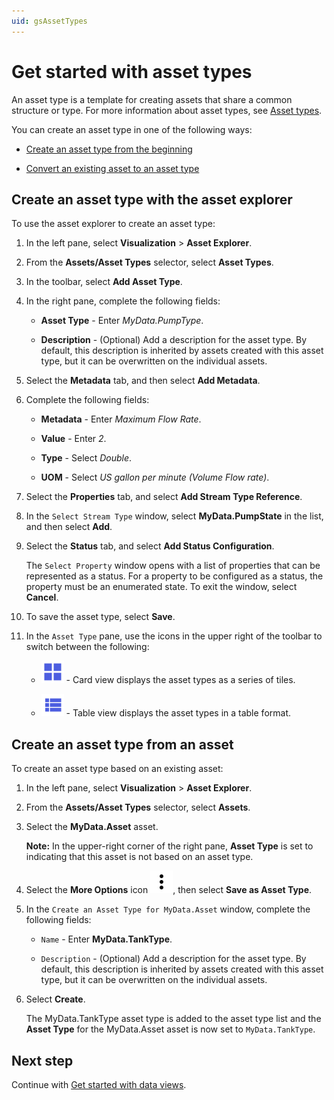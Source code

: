 ```yaml
---
uid: gsAssetTypes
---
```


# Get started with asset types

An asset type is a template for creating assets that share a common structure or type. For more information about asset types, see [Asset types](xref:AssetTypes).

You can create an asset type in one of the following ways:

- [Create an asset type from the beginning](#create-an-asset-type-with-the-asset-explorer)

- [Convert an existing asset to an asset type](#create-an-asset-type-from-an-asset)

## Create an asset type with the asset explorer

To use the asset explorer to create an asset type:

1. In the left pane, select **Visualization** > **Asset Explorer**.

1. From the **Assets/Asset Types** selector, select **Asset Types**.

1. In the toolbar, select **Add Asset Type**.

1. In the right pane, complete the following fields:

   - **Asset Type** - Enter *MyData.PumpType*.

   - **Description** - (Optional) Add a description for the asset type. By default, this description is inherited by assets created with this asset type, but it can be overwritten on the individual assets.

1. Select the **Metadata** tab, and then select **Add Metadata**.

1. Complete the following fields:

   - **Metadata** - Enter *Maximum Flow Rate*.

   - **Value** - Enter *2*.

   - **Type** - Select *Double*.

   - **UOM** - Select *US gallon per minute (Volume Flow rate)*.

1. Select the **Properties** tab, and select **Add Stream Type Reference**.

1. In the `Select Stream Type` window, select **MyData.PumpState** in the list, and then select **Add**.

1. Select the **Status** tab, and select **Add Status Configuration**.

    The `Select Property` window opens with a list of properties that can be represented as a status. For a property to be configured as a status, the property must be an enumerated state. To exit the window, select **Cancel**.

1. To save the asset type, select **Save**.

1. In the `Asset Type` pane, use the icons in the upper right of the toolbar to switch between the following:

     -  ![Card view](../../_icons/branded/view-grid.svg) - Card view displays the asset types as a series of tiles.

     -  ![Table view](../../_icons/branded/view-list.svg) - Table view displays the asset types in a table format.

## Create an asset type from an asset

To create an asset type based on an existing asset:

1. In the left pane, select **Visualization** > **Asset Explorer**.

1. From the **Assets/Asset Types** selector, select **Assets**.

1. Select the **MyData.Asset** asset.

   **Note:** In the upper-right corner of the right pane, **Asset Type** is set to *<None>* indicating that this asset is not based on an asset type.

1. Select the **More Options** icon ![More Options](../../_icons/default/dots-vertical.svg), then select **Save as Asset Type**.

1. In the `Create an Asset Type for MyData.Asset` window, complete the following fields:

   - `Name` - Enter **MyData.TankType**.

   - `Description` - (Optional) Add a description for the asset type. By default, this description is inherited by assets created with this asset type, but it can be overwritten on the individual assets.

1. Select **Create**.

   The MyData.TankType asset type is added to the asset type list and the **Asset Type** for the MyData.Asset asset is now set to `MyData.TankType`.

## Next step

Continue with [Get started with data views](xref:gsDataViews).
